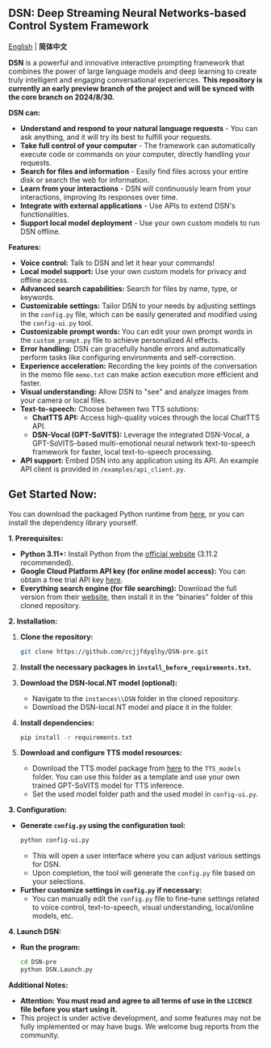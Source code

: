 ## DSN: Deep Streaming Neural Networks-based Control System Framework

[English](https://github.com/ccjjfdyqlhy/DSN-pre/blob/main/README.md) | **简体中文**  

**DSN** is a powerful and innovative interactive prompting framework that combines the power of large language models and deep learning to create truly intelligent and engaging conversational experiences. 
**This repository is currently an early preview branch of the project and will be synced with the core branch on 2024/8/30.**

**DSN can:**

* **Understand and respond to your natural language requests** - You can ask anything, and it will try its best to fulfill your requests.
* **Take full control of your computer** - The framework can automatically execute code or commands on your computer, directly handling your requests.
* **Search for files and information** - Easily find files across your entire disk or search the web for information.
* **Learn from your interactions** - DSN will continuously learn from your interactions, improving its responses over time.
* **Integrate with external applications** - Use APIs to extend DSN's functionalities.
* **Support local model deployment** - Use your own custom models to run DSN offline.

**Features:**  
* **Voice control:** Talk to DSN and let it hear your commands!
* **Local model support:** Use your own custom models for privacy and offline access.
* **Advanced search capabilities:** Search for files by name, type, or keywords.
* **Customizable settings:** Tailor DSN to your needs by adjusting settings in the `config.py` file, which can be easily generated and modified using the `config-ui.py` tool.
* **Customizable prompt words:** You can edit your own prompt words in the `custom_prompt.py` file to achieve personalized AI effects.
* **Error handling:** DSN can gracefully handle errors and automatically perform tasks like configuring environments and self-correction.
* **Experience acceleration:** Recording the key points of the conversation in the memo file `memo.txt` can make action execution more efficient and faster.
* **Visual understanding:** Allow DSN to "see" and analyze images from your camera or local files.
* **Text-to-speech:** Choose between two TTS solutions:
    * **ChatTTS API:** Access high-quality voices through the local ChatTTS API.
    * **DSN-Vocal (GPT-SoVITS):** Leverage the integrated DSN-Vocal, a GPT-SoVITS-based multi-emotional neural network text-to-speech framework for faster, local text-to-speech processing.
* **API support:** Embed DSN into any application using its API. An example API client is provided in `/examples/api_client.py`.

## Get Started Now:

You can download the packaged Python runtime from [here](https://github.com/ccjjfdyqlhy/DSN-pre/releases), or you can install the dependency library yourself.

**1. Prerequisites:**  
* **Python 3.11+:** Install Python from the [official website](https://www.python.org/) (3.11.2 recommended).
* **Google Cloud Platform API key (for online model access):** You can obtain a free trial API key [here](https://aistudio.google.com/app/apikey).
* **Everything search engine (for file searching):** Download the full version from their [website](https://www.voidtools.com/downloads), then install it in the "binaries" folder of this cloned repository.

**2. Installation:**

1. **Clone the repository:** 
   ```bash
   git clone https://github.com/ccjjfdyqlhy/DSN-pre.git
   ```
2. **Install the necessary packages in `install_before_requirements.txt`.**

3. **Download the DSN-local.NT model (optional):**
   * Navigate to the `instances\\DSN` folder in the cloned repository.
   * Download the DSN-local.NT model and place it in the folder.
4. **Install dependencies:**
   ```bash
   pip install -r requirements.txt
   ```
5. **Download and configure TTS model resources:**
   * Download the TTS model package from [here]() to the `TTS_models` folder. You can use this folder as a template and use your own trained GPT-SoVITS model for TTS inference.
   * Set the used model folder path and the used model in `config-ui.py`. 

**3. Configuration:**

* **Generate `config.py` using the configuration tool:**
   ```bash
   python config-ui.py 
   ```
   * This will open a user interface where you can adjust various settings for DSN.
   * Upon completion, the tool will generate the `config.py` file based on your selections.
* **Further customize settings in `config.py` if necessary:**
    * You can manually edit the `config.py` file to fine-tune settings related to voice control, text-to-speech, visual understanding, local/online models, etc.

**4. Launch DSN:**
* **Run the program:**
   ```bash
   cd DSN-pre
   python DSN.Launch.py
   ```

**Additional Notes:**

* **Attention: You must read and agree to all terms of use in the `LICENCE` file before you start using it.**
* This project is under active development, and some features may not be fully implemented or may have bugs. We welcome bug reports from the community. 
